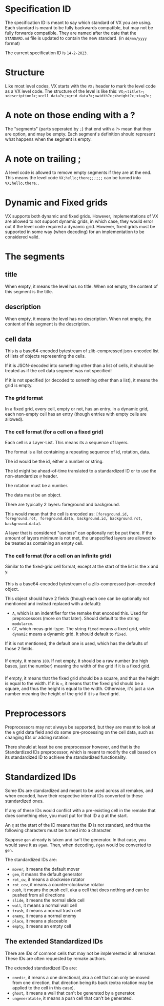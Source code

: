 # Specification ID

The specification ID is meant to say which standard of VX you are using.
Each standard is meant to be fully backwards compatible, but may not be fully forwards compatible.
They are named after the date that the `STANDARD.md` file is updated to contain the new standard. (in `dd/mn/yyyy` format)

The current specification ID is `14-2-2023`.

# Structure

Like most level codes, VX starts with the `VX;` header to mark the level code as a VX level code.
The structure of the level is like this: `VX;<title?>;<description?>;<cell data?>;<grid data?>;<width?>;<height?>;<tag?>;`

# A note on those ending with a ?

The "segments" (parts seperated by `;`) that end with a `?>` mean that they are option, and may be empty.
Each segment's definition should represent what happens when the segment is empty.

# A note on trailing ;

A level code is allowed to remove empty segments if they are at the end.
This means the level code `VX;hello;there;;;;;;` can be turned into `VX;hello;there;`.

# Dynamic and Fixed grids

VX supports both dynamic and fixed grids.
However, implementations of VX are allowed to not support dynamic grids, in which case, they would error out if the level code required a dynamic grid.
However, fixed grids must be supported in some way (when decoding) for an implementation to be considered valid.

# The segments

## title

When empty, it means the level has no title. When not empty, the content of this segment is the title.

## description

When empty, it means the level has no description. When not empty, the content of this segment is the description.

## cell data

This is a base64-encoded bytestream of zlib-compressed json-encoded list of lists of objects representing the cells.

If it is JSON-decoded into something other than a list of cells, it should be treated as if the cell data segment was not specified!

If it is not specified (or decoded to something other than a list), it means the grid is empty.

### The grid format

In a fixed grid, every cell, empty or not, has an entry. In a dynamic grid, each non-empty cell has an entry (though entries with empty cells are allowed).

### The cell format (for a cell on a fixed grid)

Each cell is a Layer-List.
This means its a sequence of layers.

The format is a list containing a repeating sequence of id, rotation, data.

The id would be the id, either a number or string.

The id might be ahead-of-time translated to a standardized ID or to use the non-standardize `@` header.

The rotation must be a number.

The data must be an object.

There are typically 2 layers: foreground and background.

This would mean that the cell is encoded as: `[foreground.id, foreground.rot, foreground.data, background.id, background.rot, background.data]`.

A layer that is considered "useless" can optionally not be put there. If the amount of layers minimum is not met, the unspecified layers are allowed to be treated as containing an empty cell.

### The cell format (for a cell on an infinite grid)

Similar to the fixed-grid cell format, except at the start of the list is the x and y.

### <grid data>
  
This is a base64-encoded bytestream of a zlib-compressed json-encoded object.
  
This object should have 2 fields (though each one can be optionally not mentioned and instead replaced with a default):
- `A`, which is an indentifier for the remake that encoded this. Used for preprocessors (more on that later). Should default to the string `modularcm`.
- `GT`, which meas grid-type. The string `fixed` means a fixed grid, while `dynamic` means a dynamic grid. It should default to `fixed`.

If it is not mentioned, the default one is used, which has the defaults of those 2 fields.

### <width>

If empty, it means `100`.
If not empty, it should be a raw number (no high bases, just the number) meaning the width of the grid if it is a fixed grid.

### <height>

If empty, it means that the fixed grid should be a square, and thus the height is equal to the width.
If it is `=`, it means that the fixed grid should be a square, and thus the height is equal to the width.
Otherwise, it's just a raw number meaning the height of the grid if it is a fixed grid.

# Preprocessors

Preprocessors may not always be supported, but they are meant to look at the `A` grid data field and do some pre-processing on the cell data, such as changing IDs or adding rotation.

There should at least be one preprocessor however, and that is the Standardized IDs preprocessor, which is meant to modify the cell based on its standardized ID to achieve the standardized functionality.

# Standardized IDs

Some IDs are standardized and meant to be used across all remakes, and when encoded, have their respective internal IDs converted to these standardized ones.

If any of these IDs would conflict with a pre-existing cell in the remake that does something else, you must put for that ID a `@` at the start.

An `@` at the start of the ID means that the ID is not standard, and thus the following characters must be turned into a character.

Suppose `gen` already is taken and isn't the generator. In that case, you would save it as `@gen`. Then, when decoding, `@gen` would be converted to `gen`.

The standardized IDs are:
- `mover`, it means the default mover
- `gen`, it means the default generator
- `rot_cw`, it means a clockwise rotator
- `rot_ccw`, it means a counter-clockwise rotator
- `push`, it means the push cell, aka a cell that does nothing and can be pushed from all directions
- `slide`, it means the normal slide cell
- `wall`, it means a normal wall cell
- `trash`, it means a normal trash cell
- `enemy`, it means a normal enemy
- `place`, it means a placeable
- `empty`, it means an empty cell

## The extended Standardized IDs

There are IDs of common cells that may not be implemented in all remakes
These IDs are often requested by remake authors.

The extended standardized IDs are:
- `onedir`, it means a one directional, aka a cell that can only be moved from one direction, that direction being its back (extra rotation may be applied to the cell in this case).
- `ghost`, it means a wall that can't be generated by a generator.
- `ungeneratable`, it means a push cell that can't be generated.